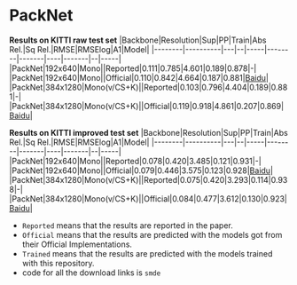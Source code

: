 # PackNet
**Results on KITTI raw test set**
|Backbone|Resolution|Sup|PP|Train|Abs Rel.|Sq Rel.|RMSE|RMSElog|A1|Model|
|--------|----------|---|--|-----|--------|-------|----|-------|--|-----|
|PackNet|192x640|Mono||Reported|0.111|0.785|4.601|0.189|0.878|-|
|PackNet|192x640|Mono||Official|0.110|0.842|4.664|0.187|0.881|[Baidu](https://pan.baidu.com/s/1d_uL1q2_bsGEskFDcEfBGA)|
|PackNet|384x1280|Mono(v/CS+K)||Reported|0.103|0.796|4.404|0.189|0.881|-|
|PackNet|384x1280|Mono(v/CS+K)||Official|0.119|0.918|4.861|0.207|0.869|[Baidu](https://pan.baidu.com/s/1rgXq2ybBZqN3vPnAt8yuZA)|

**Results on KITTI improved test set**
|Backbone|Resolution|Sup|PP|Train|Abs Rel.|Sq Rel.|RMSE|RMSElog|A1|Model|
|--------|----------|---|--|-----|--------|-------|----|-------|--|-----|
|PackNet|192x640|Mono||Reported|0.078|0.420|3.485|0.121|0.931|-|
|PackNet|192x640|Mono||Official|0.079|0.446|3.575|0.123|0.928|[Baidu](https://pan.baidu.com/s/1d_uL1q2_bsGEskFDcEfBGA)|
|PackNet|384x1280|Mono(v/CS+K)||Reported|0.075|0.420|3.293|0.114|0.938|-|
|PackNet|384x1280|Mono(v/CS+K)||Official|0.084|0.477|3.612|0.130|0.923|[Baidu](https://pan.baidu.com/s/1rgXq2ybBZqN3vPnAt8yuZA)|

* `Reported` means that the results are reported in the paper.
* `Official` means that the results are predicted with the models got from their Official Implementations.
* `Trained` means that the results are predicted with the models trained with this repository.
* code for all the download links is `smde`
